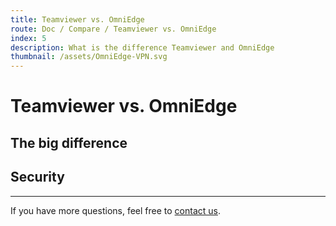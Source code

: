 ```yaml
---
title: Teamviewer vs. OmniEdge
route: Doc / Compare / Teamviewer vs. OmniEdge
index: 5
description: What is the difference Teamviewer and OmniEdge
thumbnail: /assets/OmniEdge-VPN.svg
---
```


# Teamviewer vs. OmniEdge

## The big difference

## Security


-----

If you have more questions, feel free to [contact us](mailto:support@omniedge.io).